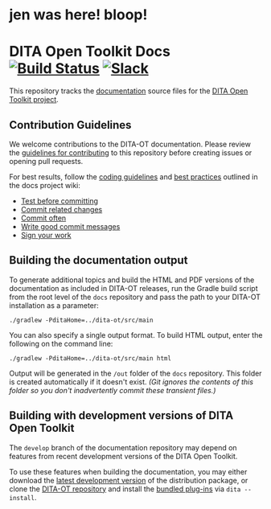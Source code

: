 # jen was here! bloop!

# DITA Open Toolkit Docs [![Build Status][1]](http://travis-ci.org/dita-ot/docs) [![Slack][2]](http://slack.dita-ot.org/)

This repository tracks the [documentation][3] source files for the [DITA Open Toolkit project][4].

## Contribution Guidelines

We welcome contributions to the DITA-OT documentation. Please review the [guidelines for contributing][5] to this repository before creating issues or opening pull requests.

For best results, follow the [coding guidelines][6] and [best practices][7] outlined in the docs project wiki:

* [Test before committing][8]
* [Commit related changes][9]
* [Commit often][10]
* [Write good commit messages][11]
* [Sign your work][12]

## Building the documentation output

To generate additional topics and build the HTML and PDF versions of the documentation as included in DITA-OT releases, run the Gradle build script from the root level of the `docs` repository and pass the path to your DITA-OT installation as a parameter:

    ./gradlew -PditaHome=../dita-ot/src/main

You can also specify a single output format. To build HTML output, enter the following on the command line:

    ./gradlew -PditaHome=../dita-ot/src/main html

Output will be generated in the `/out` folder of the `docs` repository. This folder is created automatically if it doesn't exist. _(Git ignores the contents of this folder so you don't inadvertently commit these transient files.)_

## Building with development versions of DITA Open Toolkit

The `develop` branch of the documentation repository may depend on features from recent development versions of the DITA Open Toolkit.

To use these features when building the documentation, you may either download the [latest development version][13] of the distribution package, or clone the [DITA-OT repository][14] and install the [bundled plug-ins][15] via `dita --install`.


[1]: https://travis-ci.org/dita-ot/docs.svg?branch=develop
[2]: http://slack.dita-ot.org/badge.svg
[3]: http://www.dita-ot.org/dev/
[4]: http://www.dita-ot.org
[5]: CONTRIBUTING.md
[6]: https://github.com/dita-ot/docs/wiki/Coding-guidelines
[7]: https://github.com/dita-ot/docs/wiki/Git-workflow#best-practices
[8]: https://github.com/dita-ot/docs/wiki/Git-workflow#test-before-committing
[9]: https://github.com/dita-ot/docs/wiki/Git-workflow#commit-related-changes
[10]: https://github.com/dita-ot/docs/wiki/Git-workflow#commit-often
[11]: https://github.com/dita-ot/docs/wiki/Git-workflow#writing-good-commit-messages
[12]: http://www.dita-ot.org/DCO
[13]: https://s3-eu-west-1.amazonaws.com/dita-ot/dita-ot-develop.zip
[14]: https://github.com/dita-ot/dita-ot
[15]: https://github.com/dita-ot/dita-ot/blob/develop/build.gradle#L123-L128
